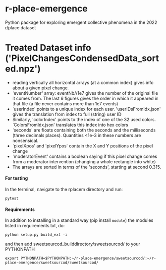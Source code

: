 # r-place-emergence
Python package for exploring emergent collective phenomena in the 2022 r/place dataset

# Treated Dataset info ('PixelChangesCondensedData_sorted.npz')
- reading vertically all horizontal arrays (at a common index) gives info about a given pixel change.
- 'eventNumber' array: eventNb//1e7 gives the number of the original file it comes from. The last 6 figures gives the order in which it appeared in that file (a file never contains more than 1e7 events)
- 'userIndex' points to a unique index for each user. 'userIDsFromIdx.json' gives the translation from index to full (string) user ID
- Similarly, 'colorIndex' points to the index of one of the 32 used colors. 'ColorsFromIdx.json' translates this index into hex colors
- 'seconds' are floats containing both the seconds and the milliseconds (three decimals places). Quantities <1e-3 in these numbers are nonsensical.
- 'pixelXpos' and 'pixelYpos' contain the X and Y positions of the pixel change
- 'moderatorEvent' contains a boolean saying if this pixel change comes from a moderator intervention (changing a whole rectangle into white)
- The arrays are sorted in terms of the 'seconds', starting at second 0.315.

#### For testing
In the terminal, navigate to the rplacem directory and run:
```shell
pytest
```

#### Requirements
In addition to installing in a standard way (pip install ```module```) the modules listed in requirements.txt, do:
```git clone git@github.com:martiniani-lab/sweetsourcod.git
python setup.py build_ext -i
```
and then add sweetsourcod_builddirectory/sweetsourcod/ to your PYTHONPATH
```
export PYTHONPATH=$PYTHONPATH:~/r-place-emergence/sweetsourcod/:~/r-place-emergence/sweetsourcod/sweetsourcod/
```